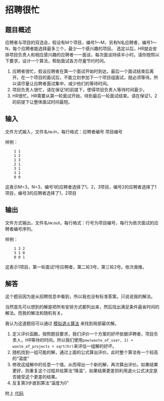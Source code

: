 # 招聘很忙

## 题目概述
应聘者与项目的双选会，假设有M个项目，编号1～M，另有N名应聘者，编号1～N，每个应聘者能选择最多三个，最少一个感兴趣的项目。
选定以后，HR就会安排项目负责人和相应感兴趣的应聘者一一面谈，每次面谈持续半小时。请你按照以下要求，设计一个算法，帮助面试各方尽量节约时间。

1. 应聘者很忙，假设应聘者在第一个面试开始时到达，最后一个面试结束后离开。在一个项目的面试后，不能立刻参加下一个项目组面试，就必须等待。所以请尽量让应聘者面试集中，减少他们的等待时间。
2. 项目负责人很忙，请在保证1的前提下，使得项目负责人等待时间最少。
3. HR很忙。HR需要从第一轮面试开始，待到最后一轮面试结束。请在保证1，2的前提下让整体面试时间最短。

## 输入
文件方式输入，文件名iw.in，每行格式：应聘者编号 项目编号

样例：
```
    1 1
    1 2
    1 3
    2 1
    3 1
    3 2
    0 0
```
这表示M=3，N=3，编号1的应聘者选择了1，2，3项目，编号2的应聘者选择了1项目，编号3的应聘者选择了1，2项目

## 输出
文件方式输出，文件名iw.out，每行格式：行号为项目编号，每行为依次面试的应聘者编号序列。

样例：
```
    1 3 2
    3 1 0
    0 0 1
```
这表示1项目，第一轮面试1号应聘者，第二轮3号，第三轮2号。依次类推。

## 解答
这个题目因为是从招聘信息中看到，所以我也没有标准答案。只说说我的解法。

当然首先可以想到的解是把所有安排方式都列出来，然后找出满足条件最省时间的解法。而我的解法和随机有关。

我认为这道题目可以通过 [模拟退火算法](http://zh.wikipedia.org/wiki/%E6%A8%A1%E6%8B%9F%E9%80%80%E7%81%AB) 来找到局部最优解。

1. 定义评价函数。按照题目要求，我们评价一个方案的好坏依据评聘者，项目负责人，HR等待的时间。所以我们使用`pow(waste_of_user, 2) + waste_of_projects + sqrt(hr)`来评估一组解的好坏。
2. 随机找到一组可能的解，通过上面的公式算出评价。此时整个算法有一个较高的“温度”
3. 修改这组解中的任意一个值，从而得出一个新的解，再次算出评价。如果结果更好，则重复这个过程并给算法“降温”，如果结果更差则利用退火公式决定是否接受这个更差的结果。
4. 反复第3步直到算法“温度为0”

附上 [代码](https://github.com/liangshan/InterviewPuzzle/blob/master/busy.py)
